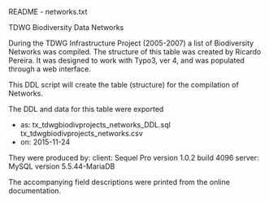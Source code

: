 README - networks.txt

TDWG Biodiversity Data Networks

During the TDWG Infrastructure Project (2005-2007) a list of Biodiversity Networks was compiled.  The structure of this table was created by Ricardo Pereira.  It was designed to work with Typo3, ver 4, and was populated through a web interface. 

This DDL script will create the table (structure) for the compilation of Networks.  

The DDL and data for this table were exported 
 - as:  tx_tdwgbiodivprojects_networks_DDL.sql
        tx_tdwgbiodivprojects_networks.csv
 - on:  2015-11-24

They were produced by:
  client:  Sequel Pro version 1.0.2 build 4096 
  server:  MySQL version 5.5.44-MariaDB

The accompanying field descriptions were printed from the online documentation. 
